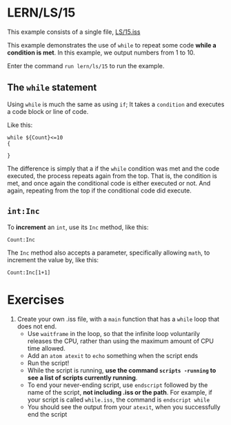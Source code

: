 # LERN/LS/15
This example consists of a single file, [LS/15.iss](15.iss)

This example demonstrates the use of ```while``` to repeat some code **while a condition is met**. In this example, we output numbers from 1 to 10.

Enter the command ```run lern/ls/15``` to run the example. 

## The ```while``` statement
Using ```while``` is much the same as using ```if```; It takes a ```condition``` and executes a code block or line of code.

Like this:
```
while ${Count}<=10
{

}
```

The difference is simply that a if the ```while``` condition was met and the code executed, the process repeats again from the top. That is, the condition is met, and once again the conditional code is either executed or not. And again, repeating from the top if the conditional code did execute.

## ```int:Inc```
To **increment** an ```int```, use its ```Inc``` method, like this:

```
Count:Inc
```

The ```Inc``` method also accepts a parameter, specifically allowing ```math```, to increment the value by, like this:

```
Count:Inc[1+1]
```


# Exercises

1. Create your own .iss file, with a ```main``` function that has a ```while``` loop that does not end. 
   * Use ```waitframe``` in the loop, so that the infinite loop voluntarily releases the CPU, rather than using the maximum amount of CPU time allowed.
   * Add an ```atom atexit``` to ```echo``` something when the script ends
   * Run the script!
   * While the script is running, **use the command ```scripts -running``` to see a list of scripts currently running**.
   * To end your never-ending script, use ```endscript``` followed by the name of the script, **not including .iss or the path**. For example, if your script is called ```while.iss```, the command is ```endscript while```
   * You should see the output from your ```atexit```, when you successfully end the script 